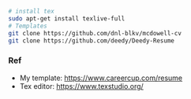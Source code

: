 

```bash
# install tex
sudo apt-get install texlive-full
# Templates
git clone https://github.com/dnl-blkv/mcdowell-cv
git clone https://github.com/deedy/Deedy-Resume
```

### Ref
- My template: https://www.careercup.com/resume
- Tex editor: https://www.texstudio.org/
